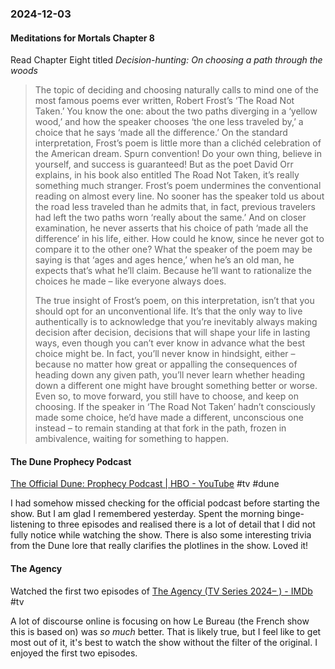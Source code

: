 ### 2024-12-03

#### Meditations for Mortals Chapter 8
Read Chapter Eight titled  _Decision-hunting: On choosing a path through the woods_

> The topic of deciding and choosing naturally calls to mind one of the most famous poems ever written, Robert Frost’s ‘The Road Not Taken.’ You know the one: about the two paths diverging in a ‘yellow wood,’ and how the speaker chooses ‘the one less traveled by,’ a choice that he says ‘made all the difference.’ On the standard interpretation, Frost’s poem is little more than a clichéd celebration of the American dream. Spurn convention! Do your own thing, believe in yourself, and success is guaranteed! But as the poet David Orr explains, in his book also entitled The Road Not Taken, it’s really something much stranger. Frost’s poem undermines the conventional reading on almost every line. No sooner has the speaker told us about the road less traveled than he admits that, in fact, previous travelers had left the two paths worn ‘really about the same.’ And on closer examination, he never asserts that his choice of path ‘made all the difference’ in his life, either. How could he know, since he never got to compare it to the other one? What the speaker of the poem may be saying is that ‘ages and ages hence,’ when he’s an old man, he expects that’s what he’ll claim. Because he’ll want to rationalize the choices he made – like everyone always does.
> 
> The true insight of Frost’s poem, on this interpretation, isn’t that you should opt for an unconventional life. It’s that the only way to live authentically is to acknowledge that you’re inevitably always making decision after decision, decisions that will shape your life in lasting ways, even though you can’t ever know in advance what the best choice might be. In fact, you’ll never know in hindsight, either – because no matter how great or appalling the consequences of heading down any given path, you’ll never learn whether heading down a different one might have brought something better or worse. Even so, to move forward, you still have to choose, and keep on choosing. If the speaker in ‘The Road Not Taken’ hadn’t consciously made some choice, he’d have made a different, unconscious one instead – to remain standing at that fork in the path, frozen in ambivalence, waiting for something to happen.

#### The Dune Prophecy Podcast
[The Official Dune: Prophecy Podcast | HBO - YouTube](https://www.youtube.com/playlist?list=PLO79iP69FaZPiplPugys7l_9jNnS0a3oT) #tv #dune

I had somehow missed checking for the official podcast before starting the show. But I am glad I remembered yesterday. Spent the morning binge-listening to three episodes and realised there is a lot of detail that I did not fully notice while watching the show. There is also some interesting trivia from the Dune lore that really clarifies the plotlines in the show. Loved it!

#### The Agency
Watched the first two episodes of [The Agency (TV Series 2024– ) - IMDb](https://www.imdb.com/title/tt26656917/) #tv 

A lot of discourse online is focusing on how Le Bureau (the French show this is based on) was _so much_ better. That is likely true, but I feel like to get most out of it, it's best to watch the show without the filter of the original. I enjoyed the first two episodes.